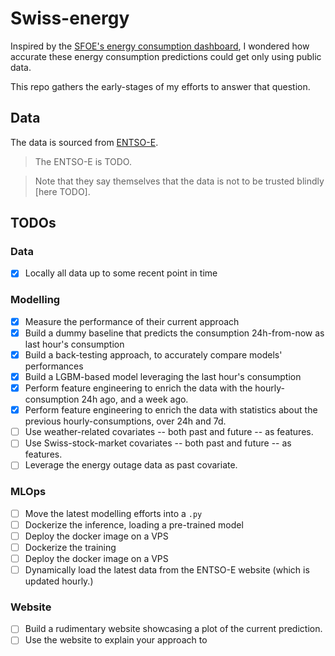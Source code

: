 # Swiss-energy

Inspired by the [SFOE's energy consumption dashboard](https://www.energiedashboard.admin.ch/strom/stromverbrauch), I wondered how accurate these energy consumption predictions could get only using public data.

This repo gathers the early-stages of my efforts to answer that question.

## Data

The data is sourced from [ENTSO-E](https://transparency.entsoe.eu/load-domain/r2/totalLoadR2/show?name=&defaultValue=true&viewType=TABLE&areaType=BZN&atch=false&dateTime.dateTime=08.12.2022+00:00|CET|DAY&biddingZone.values=CTY|10YCH-SWISSGRIDZ!BZN|10YCH-SWISSGRIDZ&dateTime.timezone=CET_CEST&dateTime.timezone_input=CET+(UTC+1)+/+CEST+(UTC+2)).

> The ENTSO-E is TODO.

> Note that they say themselves that the data is not to be trusted blindly [here TODO].


## TODOs

### Data
- [x] Locally all data up to some recent point in time 

### Modelling
- [x] Measure the performance of their current approach
- [x] Build a dummy baseline that predicts the consumption 24h-from-now as last hour's consumption
- [x] Build a back-testing approach, to accurately compare models' performances
- [x] Build a LGBM-based model leveraging the last hour's consumption
- [x] Perform feature engineering to enrich the data with the hourly-consumption 24h ago, and a week ago.
- [x] Perform feature engineering to enrich the data with statistics about the previous hourly-consumptions, over 24h and 7d.
- [ ] Use weather-related covariates -- both past and future -- as features.
- [ ] Use Swiss-stock-market covariates -- both past and future -- as features.
- [ ] Leverage the energy outage data as past covariate.

### MLOps

- [ ] Move the latest modelling efforts into a `.py`
- [ ] Dockerize the inference, loading a pre-trained model
- [ ] Deploy the docker image on a VPS
- [ ] Dockerize the training
- [ ] Deploy the docker image on a VPS
- [ ] Dynamically load the latest data from the ENTSO-E website (which is updated hourly.)

### Website

- [ ] Build a rudimentary website showcasing a plot of the current prediction.
- [ ] Use the website to explain your approach to 